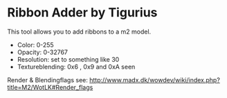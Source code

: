 # Ribbon Adder by Tigurius #
This tool allows you to add ribbons to a m2 model.

* Color: 0-255
* Opacity: 0-32767
* Resolution: set to something like 30
* Textureblending: 0x6 , 0x9 and 0xA seen

Render & Blendingflags see: http://www.madx.dk/wowdev/wiki/index.php?title=M2/WotLK#Render_flags